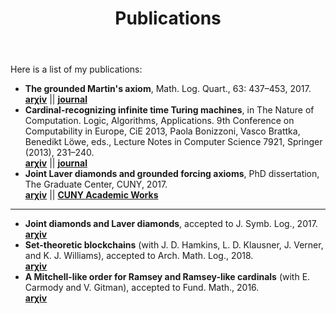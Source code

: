 ﻿---
layout: page
title: Publications
permalink: /publications/
---

Here is a list of my publications:

* **The grounded Martin's axiom**, Math. Log. Quart., 63: 437–453, 2017.  
  [**arχiv**](https://arxiv.org/abs/1610.03862) \|\| [**journal**](http://onlinelibrary.wiley.com/doi/10.1002/malq.201600097/abstract)
* **Cardinal-recognizing infinite time Turing machines**, in The Nature of Computation. Logic, Algorithms, Applications. 9th Conference on Computability in Europe, CiE 2013, Paola Bonizzoni, Vasco Brattka, Benedikt Löwe, eds., Lecture Notes in Computer Science 7921, Springer (2013), 231–240.  
  [**arχiv**](http://arxiv.org/abs/1310.5590) \|\| [**journal**](http://link.springer.com/chapter/10.1007%2F978-3-642-39053-1_27)
* **Joint Laver diamonds and grounded forcing axioms**, PhD dissertation, The Graduate Center, CUNY, 2017.  
  [**arχiv**](https://arxiv.org/abs/1705.04422) \|\| [**CUNY Academic Works**](https://academicworks.cuny.edu/gc_etds/2122/)
  
---------------
 
* **Joint diamonds and Laver diamonds**, accepted to J. Symb. Log., 2017.  
  [**arχiv**](https://arxiv.org/abs/1708.02145)
* **Set-theoretic blockchains** (with J. D. Hamkins, L. D. Klausner, J. Verner, and K. J. Williams), accepted to Arch. Math. Log., 2018.  
  [**arχiv**](https://arxiv.org/abs/1808.01509)
* **A Mitchell-like order for Ramsey and Ramsey-like cardinals** (with E. Carmody and V. Gitman), accepted to Fund. Math., 2016.  
  [**arχiv**](https://arxiv.org/abs/1609.07645)